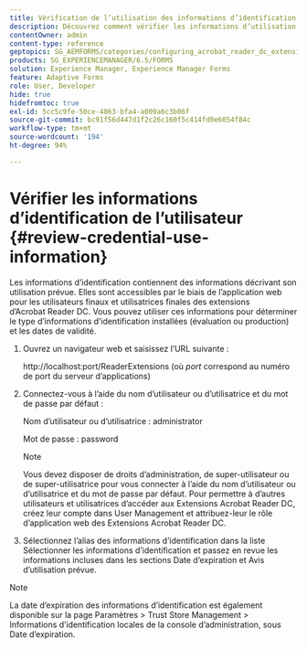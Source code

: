 ```yaml
---
title: Vérification de l’utilisation des informations d’identification
description: Découvrez comment vérifier les informations d’utilisation des informations d’identification. Les informations d’utilisation des informations d’identification qui décrivent son utilisation sont accessibles via l’extension Acrobat Reader.
contentOwner: admin
content-type: reference
geptopics: SG_AEMFORMS/categories/configuring_acrobat_reader_dc_extensions
products: SG_EXPERIENCEMANAGER/6.5/FORMS
solution: Experience Manager, Experience Manager Forms
feature: Adaptive Forms
role: User, Developer
hide: true
hidefromtoc: true
exl-id: 5cc5c9fe-50ce-4863-bfa4-a009a6c3b06f
source-git-commit: bc91f56d447d1f2c26c160f5c414fd0e6054f84c
workflow-type: tm+mt
source-wordcount: '194'
ht-degree: 94%

---
```


# Vérifier les informations d’identification de l’utilisateur {#review-credential-use-information}

Les informations d’identification contiennent des informations décrivant son utilisation prévue. Elles sont accessibles par le biais de l’application web pour les utilisateurs finaux et utilisatrices finales des extensions d’Acrobat Reader DC. Vous pouvez utiliser ces informations pour déterminer le type d’informations d’identification installées (évaluation ou production) et les dates de validité.

1. Ouvrez un navigateur web et saisissez l’URL suivante :

   http://localhost:port/ReaderExtensions (où *port* correspond au numéro de port du serveur d’applications)

1. Connectez-vous à l’aide du nom d’utilisateur ou d’utilisatrice et du mot de passe par défaut :

   Nom d’utilisateur ou d’utilisatrice : administrator

   Mot de passe : password

   >[!NOTE]
   >
   >Vous devez disposer de droits d’administration, de super-utilisateur ou de super-utilisatrice pour vous connecter à l’aide du nom d’utilisateur ou d’utilisatrice et du mot de passe par défaut. Pour permettre à d’autres utilisateurs et utilisatrices d’accéder aux Extensions Acrobat Reader DC, créez leur compte dans User Management et attribuez-leur le rôle d’application web des Extensions Acrobat Reader DC.

1. Sélectionnez l’alias des informations d’identification dans la liste Sélectionner les informations d’identification et passez en revue les informations incluses dans les sections Date d’expiration et Avis d’utilisation prévue.

>[!NOTE]
>
>La date d’expiration des informations d’identification est également disponible sur la page Paramètres > Trust Store Management > Informations d’identification locales de la console d’administration, sous Date d’expiration.
